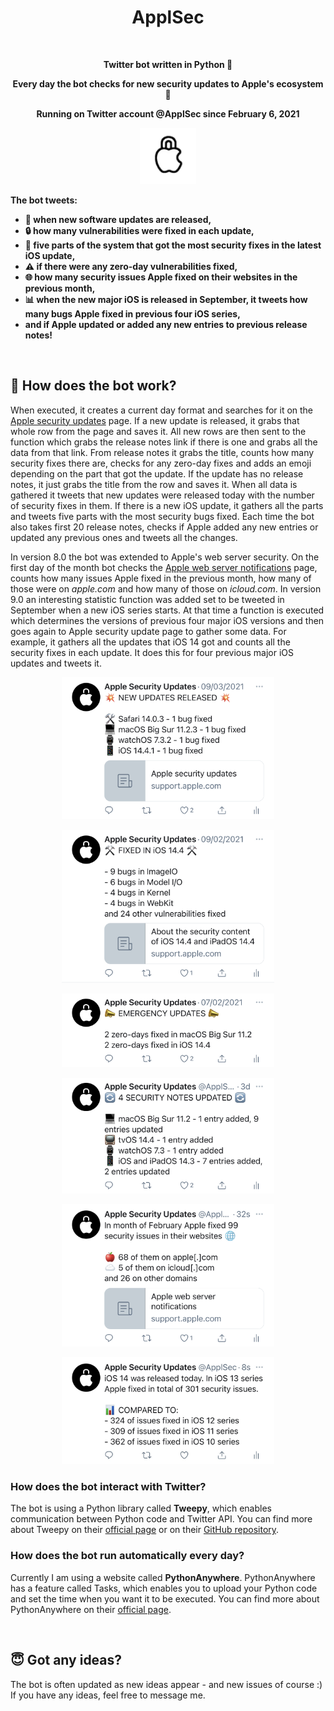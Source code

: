 <h1 align="center">ApplSec</h1>
<br>
<p align="center"><b>Twitter bot written in Python 🐍</b></p>
<p align="center"><b>Every day the bot checks for new security updates to Apple's ecosystem 🔐</b></p>
<p align="center"><b>Running on Twitter account @ApplSec since February 6, 2021</b></p>

<p align="center"><img src="images/ApplSec.png" width=90></p>

<b>The bot tweets:
* 🔄 when new software updates are released,
* 🔒 how many vulnerabilities were fixed in each update,
* 💉 five parts of the system that got the most security fixes in the latest iOS update,
* ⚠️ if there were any zero-day vulnerabilities fixed,
* 🌐 how many security issues Apple fixed on their websites in the previous month,
* 📊 when the new major iOS is released in September, it tweets how many bugs Apple fixed in previous four iOS series,
* and if Apple updated or added any new entries to previous release notes!
</b>
<br>

## 🤖 How does the bot work?
When executed, it creates a current day format and searches for it on the [Apple security updates](https://support.apple.com/en-us/HT201222) page. If a new update is released, it grabs that whole row from the page and saves it. All new rows are then sent to the function which grabs the release notes link if there is one and grabs all the data from that link. From release notes it grabs the title, counts how many security fixes there are, checks for any zero-day fixes and adds an emoji depending on the part that got the update. If the update has no release notes, it just grabs the title from the row and saves it. When all data is gathered it tweets that new updates were released today with the number of security fixes in them. If there is a new iOS update, it gathers all the parts and tweets five parts with the most security bugs fixed. Each time the bot also takes first 20 release notes, checks if Apple added any new entries or updated any previous ones and tweets all the changes.

In version 8.0 the bot was extended to Apple's web server security. On the first day of the month bot checks the [Apple web server notifications](https://support.apple.com/en-us/HT201536) page, counts how many issues Apple fixed in the previous month, how many of those were on _apple.com_ and how many of those on _icloud.com_. In version 9.0 an interesting statistic function was added set to be tweeted in September when a new iOS series starts. At that time a function is executed which determines the versions of previous four major iOS versions and then goes again to Apple security update page to gather some data. For example, it gathers all the updates that iOS 14 got and counts all the security fixes in each update. It does this for four previous major iOS updates and tweets it.

<p align="center"><img src="images/image1.jpg" width=340></p>
<p align="center"><img src="images/image2.jpg" width=340></p>
<p align="center"><img src="images/image3.jpg" width=340></p>
<p align="center"><img src="images/image4.jpg" width=340></p>
<p align="center"><img src="images/image5.jpg" width=340></p>
<p align="center"><img src="images/image6.jpg" width=340></p>


### How does the bot interact with Twitter?
The bot is using a Python library called __Tweepy__, which enables communication between Python code and Twitter API. You can find more about Tweepy on their [official page](https://www.tweepy.org/) or on their [GitHub repository](https://github.com/tweepy/tweepy).


### How does the bot run automatically every day?
Currently I am using a website called __PythonAnywhere__. PythonAnywhere has a feature called Tasks, which enables you to upload your Python code and set the time when you want it to be executed. You can find more about PythonAnywhere on their [official page](https://www.pythonanywhere.com/).

<br>

## 😇 Got any ideas?
The bot is often updated as new ideas appear - and new issues of course :) If you have any ideas, feel free to message me.
